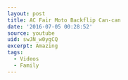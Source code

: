 ```yaml
---
layout: post
title: AC Fair Moto Backflip Can-can
date: '2016-07-05 00:28:52'
source: youtube
uid: swJN_w0ygCQ
excerpt: Amazing
tags:
  - Videos
  - Family
---
```

